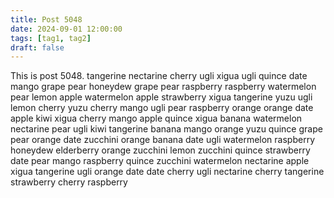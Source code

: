 ```yaml
---
title: Post 5048
date: 2024-09-01 12:00:00
tags: [tag1, tag2]
draft: false
---
```

This is post 5048.
tangerine
nectarine
cherry
ugli
xigua
ugli
quince
date
mango
grape
pear
honeydew
grape
pear
raspberry
raspberry
watermelon
pear
lemon
apple
watermelon
apple
strawberry
xigua
tangerine
yuzu
ugli
lemon
cherry
yuzu
cherry
mango
ugli
pear
raspberry
orange
orange
date
apple
kiwi
xigua
cherry
mango
apple
quince
xigua
banana
watermelon
nectarine
pear
ugli
kiwi
tangerine
banana
mango
orange
yuzu
quince
grape
pear
orange
date
zucchini
orange
banana
date
ugli
watermelon
raspberry
honeydew
elderberry
orange
zucchini
lemon
zucchini
quince
strawberry
date
pear
mango
raspberry
quince
zucchini
watermelon
nectarine
apple
xigua
tangerine
ugli
orange
date
date
cherry
ugli
nectarine
cherry
tangerine
strawberry
cherry
raspberry
